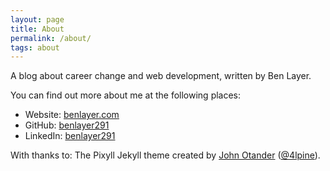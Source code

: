 ```yaml
---
layout: page
title: About
permalink: /about/
tags: about
---
```

A blog about career change and web development, written by Ben Layer.

You can find out more about me at the following places:

- Website: [benlayer.com](https://benlayer.com)
- GitHub: [benlayer291](https://github.com/benlayer291)
- LinkedIn: [benlayer291](https://uk.linkedin.com/in/benlayer291)

With thanks to:
The Pixyll Jekyll theme created by [John Otander](http://johnotander.com)
([@4lpine](https://twitter.com/4lpine)).

